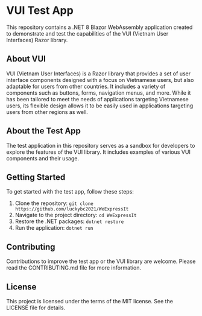 # VUI Test App

This repository contains a .NET 8 Blazor WebAssembly application created to demonstrate and test the capabilities of the VUI (Vietnam User Interfaces) Razor library.

## About VUI

VUI (Vietnam User Interfaces) is a Razor library that provides a set of user interface components designed with a focus on Vietnamese users, but also adaptable for users from other countries. It includes a variety of components such as buttons, forms, navigation menus, and more. While it has been tailored to meet the needs of applications targeting Vietnamese users, its flexible design allows it to be easily used in applications targeting users from other regions as well.

## About the Test App

The test application in this repository serves as a sandbox for developers to explore the features of the VUI library. It includes examples of various VUI components and their usage.

## Getting Started

To get started with the test app, follow these steps:

1. Clone the repository: `git clone https://github.com/luckybc2021/WeExpressIt`
2. Navigate to the project directory: `cd WeExpressIt`
3. Restore the .NET packages: `dotnet restore`
4. Run the application: `dotnet run`

## Contributing

Contributions to improve the test app or the VUI library are welcome. Please read the CONTRIBUTING.md file for more information.

## License

This project is licensed under the terms of the MIT license. See the LICENSE file for details.

